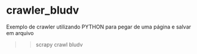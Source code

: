 # crawler_bludv
Exemplo de crawler utilizando PYTHON para pegar de uma página e salvar em arquivo
>> scrapy crawl bludv

